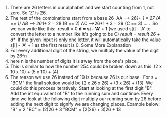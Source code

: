 1. There are 26 letters in our alphabet and we start counting from 1, not zero.
So 'Z' is 26.
2. The rest of the combinations start from a base 26
​
AA --> 26*1+ 1 = 27 (A == 1)
AB --> 26*1+ 2 = 28 (B == 2)
AC -->26*1 + 3 = 29 (C == 3)
.....
​
So we can write like this:
​
result = 0
**d = s[i](char) - 'A' + 1** (we used  s[i] -  'A' to convert the letter to a number like it's going to be C)
**result = result* 26 + d**
​
If the given input is only one letter, it will automatically take the value s[i] - 'A' + 1 as the first result is 0.
Some More Explanation
1. For every additional digit of the string, we multiply the value of the digit by 26^n
2. here n is the number of digits it is away from the one's place.
3. This is similar to how the number 254 could be broken down as this:
(2 x 10 x 10) + (5 x 10) + (4).
4. The reason we use 26 instead of 10 is because 26 is our base.
​
For s = "BCM" the final solution would be (2 x 26 x 26) + (3 x 26) + (13)
​
We could do this process iteratively. Start at looking at the first digit "B". Add the int equivalent of "B" to the running sum and continue.
Every time we look at the following digit multiply our running sum by 26 before adding the next digit to signify we are changing places. Example below:
​
"B" = 2
"BC" = (2)26 + 3
"BCM" = (2(26) + 3)26 + 13
